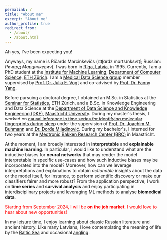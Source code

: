 ```yaml
---
permalink: /
title: "About me"
excerpt: "About me"
author_profile: true
redirect_from: 
  - /about/
  - /about.html
---
```


Ah yes, I've been expecting you! 

Anyways, my name is Ričards Marcinkevičs (rɪʧɑrdz mɑrtsɪnkɛvɪʧ; Russian: *Ричард Марцинкевич*). I was born in <a href="images/Riga.png" style="color: black; text-decoration: underline;text-decoration-style: dotted;">Rīga, Latvia</a>, in 1995. Currently, I am a PhD student at the <a href="https://ml.inf.ethz.ch/" target="_blank" style="color: black; text-decoration: underline;text-decoration-style: dotted;">Institute for Machine Learning</a>, <a href="https://inf.ethz.ch/" target="_blank" style="color: black; text-decoration: underline;text-decoration-style: dotted;">Department of Computer Science</a>, <a href="https://ethz.ch/en.html" target="_blank" style="color: black; text-decoration: underline;text-decoration-style: dotted;">ETH Zürich</a>. I am a <a href="https://mds.inf.ethz.ch/" target="_blank" style="color: black; text-decoration: underline;text-decoration-style: dotted;">Medical Data Science group</a> member supervised by <a href="https://mds.inf.ethz.ch/team/detail/julia-vogt" target="_blank" style="color: black; text-decoration: underline;text-decoration-style: dotted;">Prof. Dr. Julia E. Vogt</a> and co-advised by <a href="https://sml.inf.ethz.ch/group/fannyy/" target="_blank" style="color: black; text-decoration: underline;text-decoration-style: dotted;">Prof. Dr. Fanny Yang</a>.

Before pursuing a doctoral degree, I obtained an M.Sc. in Statistics at the <a href="https://math.ethz.ch/sfs" target="_blank" style="color: black; text-decoration: underline;text-decoration-style: dotted;">Seminar for Statistics</a>, ETH Zürich, and a B.Sc. in Knowledge Engineering and Data Science at the <a href="https://www.maastrichtuniversity.nl/research/department-data-science-and-knowledge-engineering-dke" target="_blank" style="color: black; text-decoration: underline;text-decoration-style: dotted;">Department of Data Science and Knowledge Engineering (DKE)</a>, <a href="https://www.maastrichtuniversity.nl/" target="_blank" style="color: black; text-decoration: underline;text-decoration-style: dotted;">Maastricht University</a>. During my master's thesis, I worked on <a href="files/Master_Thesis_RMarcinkevics.pdf" target="_blank" style="color: black; text-decoration: underline;text-decoration-style: dotted;">causal inference in time series for identifying molecular fingerprints during sleep</a> under the supervision of <a href="https://inf.ethz.ch/people/person-detail.buhmann.html" target="_blank" style="color: black; text-decoration: underline;text-decoration-style: dotted;">Prof. Dr. Joachim M. Buhmann</a> and <a href="https://djordjemila.github.io/" target="_blank" style="color: black; text-decoration: underline;text-decoration-style: dotted;">Dr. Đorđe Miladinović</a>. During my bachelor's, I interned for two years at the <a href="https://europe.medtronic.com/xd-en/our-company/key-facts.html" target="_blank" style="color: black; text-decoration: underline;text-decoration-style: dotted;">Medtronic</a> <a href="https://www.medtronic.com/nl-nl/about/medtronic-netherlands/bakken-research-center.html" target="_blank" style="color: black; text-decoration: underline;text-decoration-style: dotted;">Bakken Research Center (BRC)</a> in Maastricht.

At the moment, I am broadly interested in **interpretable** and **explainable machine learning**. In particular, I would like to understand what are the inductive biases for **neural networks** that may render the model interpretable in specific use-cases and how such inductive biases may be incorporated into the model? Moreover, how can we leverage interpretations and explanations to obtain *actionable* insights about the data or the model itself, for instance, to perform scientific discovery or make our classifiers fairer and more robust? From the application perspective, I work on **time series** and **survival analysis** and enjoy participating in interdisciplinary projects and leveraging ML methods to analyse **biomedical data**.

<p style="color:red;">Starting from September 2024, I will be <b>on the job market</b>.  I would love to hear about new opportunities!</p>

In my leisure time, I enjoy learning about classic Russian literature and ancient history. Like many Latvians, I love contemplating the meaning of life by the <a href="images/baltic_sea.jpg" style="color: black; text-decoration: underline;text-decoration-style: dotted;">Baltic Sea</a> and occasional <a href="images/angling.jpg" style="color: black; text-decoration: underline;text-decoration-style: dotted;">angling</a>.
